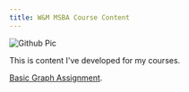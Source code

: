 ```yaml
---
title: W&M MSBA Course Content
---
```


![Github Pic](github.jpg)

This is content I've developed for my courses. 

[Basic Graph Assignment](/M2GraphingHW/index.md).

